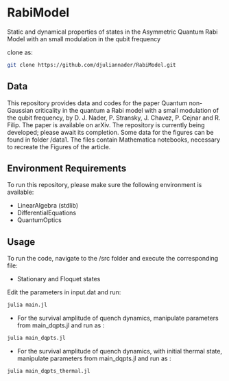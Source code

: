 # RabiModel
Static and dynamical properties of states in the Asymmetric Quantum Rabi Model with an small modulation in the qubit frequency

clone as:


```bash
git clone https://github.com/djuliannader/RabiModel.git
```



## Data 

This repository provides data and codes for the paper Quantum non-Gaussian criticality in the quantum a Rabi model with a small modulation of the
qubit frequency, by D. J. Nader, P. Stransky, J. Chavez, P. Cejnar and R. Filip.
The paper is available on arXiv.
The repository is currently being developed; please await its completion. Some data for the figures can be found in folder /data1.  The files contain Mathematica notebooks, necessary to recreate the Figures of the article.


## Environment Requirements  

To run this repository, please make sure the following environment is available:

- LinearAlgebra (stdlib)  
- DifferentialEquations
- QuantumOptics

## Usage

To run the code, navigate to the /src folder and execute the corresponding file:

- Stationary and Floquet states

Edit the parameters in input.dat and run:

```bash
julia main.jl
```

- For the survival amplitude of quench dynamics, manipulate parameters from main_dqpts.jl and run as :

```bash
julia main_dqpts.jl
```

- For the survival amplitude of quench dynamics, with initial thermal state, manipulate parameters from main_dqpts.jl and run as :

```bash
julia main_dqpts_thermal.jl
```
